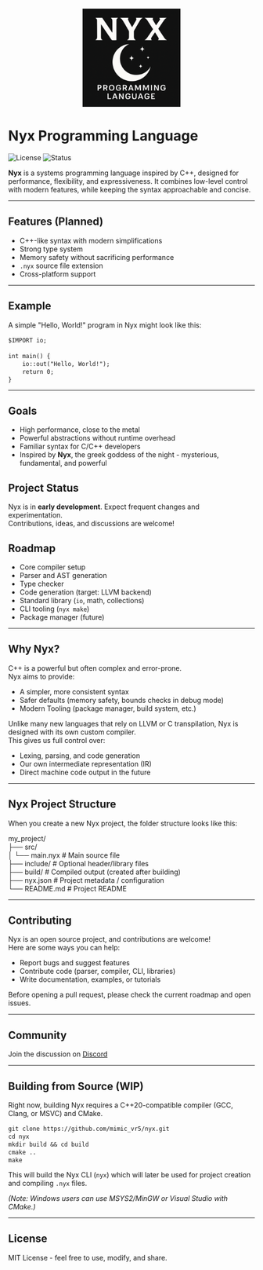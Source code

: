 <p align="center">
    <img src="assets/banner.png" alt="Nyx Logo" width="200">
</p>

# Nyx Programming Language

![License](https://img.shields.io/badge/license-MIT-blue.svg)
![Status](https://img.shields.io/badge/status-experimental-red)

**Nyx** is a systems programming language inspired by C++,
designed for performance, flexibility, and expressiveness. It
combines low-level control with modern features, while keeping
the syntax approachable and concise.

---

## Features (Planned)

- C++-like syntax with modern simplifications
- Strong type system
- Memory safety without sacrificing performance
- `.nyx` source file extension
- Cross-platform support

---

## Example

A simple "Hello, World!" program in Nyx might look like this:

```nyx
$IMPORT io;

int main() {
    io::out("Hello, World!");
    return 0;
}
```

---

## Goals
- High performance, close to the metal
- Powerful abstractions without runtime overhead
- Familiar syntax for C/C++ developers
- Inspired by **Nyx**, the greek goddess of the night -
mysterious, fundamental, and powerful

## Project Status

Nyx is in **early development**. Expect frequent changes and
experimentation.\
Contributions, ideas, and discussions are welcome!

## Roadmap

- Core compiler setup
- Parser and AST generation
- Type checker
- Code generation (target: LLVM backend)
- Standard library (`io`, math, collections)
- CLI tooling (`nyx make`)
- Package manager (future)

---

## Why Nyx?

C++ is a powerful but often complex and error-prone.\
Nyx aims to provide:
- A simpler, more consistent syntax
- Safer defaults (memory safety, bounds checks in debug mode)
- Modern Tooling (package manager, build system, etc.)

Unlike many new languages that rely on LLVM or C transpilation,
Nyx is designed with its own custom compiler.  
This gives us full control over:
- Lexing, parsing, and code generation
- Our own intermediate representation (IR)
- Direct machine code output in the future

---

## Nyx Project Structure

When you create a new Nyx project, the folder structure looks
like this:

my_project/\
├── src/\
│ └── main.nyx # Main source file\
├── include/ # Optional header/library files\
├── build/ # Compiled output (created after building)\
├── nyx.json # Project metadata / configuration\
└── README.md # Project README

---

## Contributing

Nyx is an open source project, and contributions are welcome!\
Here are some ways you can help:
- Report bugs and suggest features
- Contribute code (parser, compiler, CLI, libraries)
- Write documentation, examples, or tutorials

Before opening a pull request, please check the current roadmap
and open issues.

---

## Community

Join the discussion on [Discord](https://discord.gg/ahnMQuUv3n)

---

## Building from Source (WIP)

Right now, building Nyx requires a C++20-compatible compiler (GCC,
Clang, or MSVC) and CMake.

```shell
git clone https://github.com/mimic_vr5/nyx.git
cd nyx
mkdir build && cd build
cmake ..
make
```

This will build the Nyx CLI (`nyx`) which will later be used for
project creation and compiling `.nyx` files.

*(Note: Windows users can use MSYS2/MinGW or Visual Studio
with CMake.)*

---

## License

MIT License - feel free to use, modify, and share.